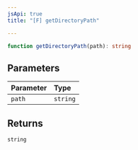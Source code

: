 ```yaml
---
jsApi: true
title: "[F] getDirectoryPath"

---
```

```ts
function getDirectoryPath(path): string
```

## Parameters

| Parameter | Type |
| :------ | :------ |
| `path` | `string` |

## Returns

`string`
